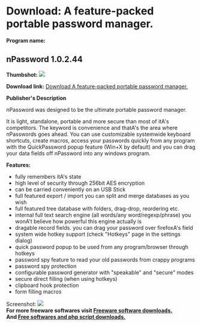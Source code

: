 # Download: A feature-packed portable password manager.

**Program name:**

## nPassword 1.0.2.44

  
**Thumbshot:** ![](http://www.freewarefiles.com/screenshot/npasswordmngr_md.gif)   
  
**Download link:** [Download A feature-packed portable password manager.](http://freesoftwares.boysofts.com/NPassword_program_23993.html)  
  


**Publisher's Description**  
  


nPassword was designed to be the ultimate portable password manager. 

It is light, standalone, portable and more secure than most of itA's competitors. The keyword is convenience and thatA's the area where nPasswords goes ahead. You can use customizable systemwide keyboard shortcuts, create macros, access your passwords quickly from any program with the QuickPassword popup feature (Win+X by default) and you can drag your data fields off nPassword into any windows program.

**Features:**

  * fully remembers itA's state 
  * high level of security through 256bit AES encryption 
  * can be carried conveniently on an USB Stick 
  * full featured export / import you can split and merge databases as you wish 
  * full featured tree database with folders, drag-drop, reordering etc. 
  * internal full text search engine (all words/any word/regexp/phrase) you wonA't believe how powerful this engine actually is 
  * dragable record fields. you can drag your password over firefoxA's field 
  * system wide hotkey support (check "Hotkeys" page in the settings dialog) 
  * quick password popup to be used from any program/browser through hotkeys 
  * password spy feature to read your old passwords from crappy programs 
  * password spy protection 
  * configurable password generator with "speakable" and "secure" modes 
  * secure direct filling (when using hotkeys) 
  * clipboard hook protection 
  * form filling macros 

  
  
Screenshot: ![](http://www.freewarefiles.com/screenshot/npasswordmngr.gif)   
**For more freeware softwares visit [Freeware software downloads.](http://freesoftwares.boysofts.com/)**   
**And [Free softwares and php script downloads.](http://www.boysofts.com/)**
